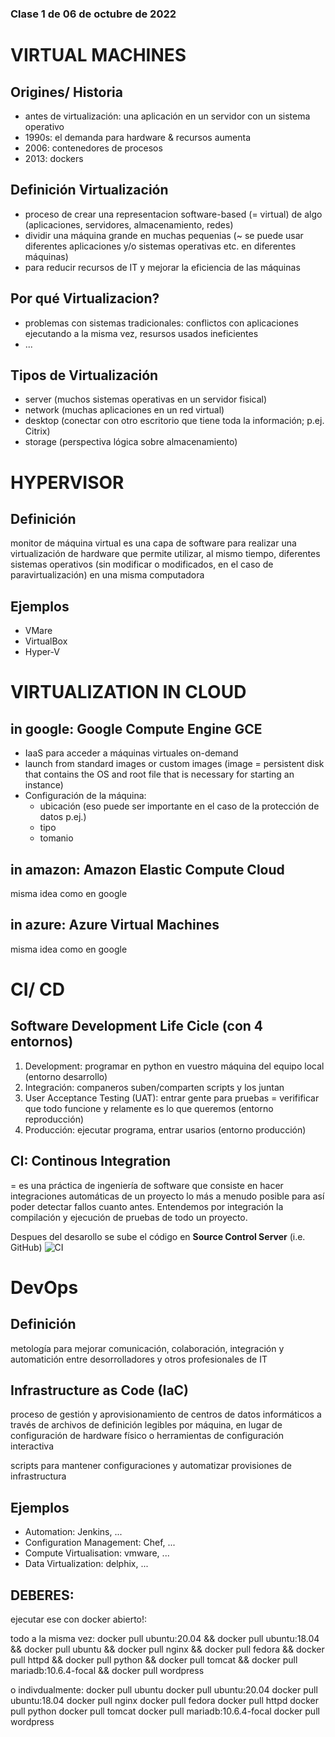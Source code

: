 ### Clase 1 de 06 de octubre de 2022

# VIRTUAL MACHINES
## Origines/ Historia
- antes de virtualización: una aplicación en un servidor con un sistema operativo
- 1990s: el demanda para hardware & recursos aumenta
- 2006: contenedores de procesos
- 2013: dockers

## Definición Virtualización
- proceso de crear una representacion software-based (= virtual) de algo (aplicaciones, servidores, almacenamiento, redes) 
- dividir una máquina grande en muchas pequenias (~ se puede usar diferentes aplicaciones y/o sistemas operativas etc. en diferentes máquinas)
- para reducir recursos de IT y mejorar la eficiencia de las máquinas

## Por qué Virtualizacion?
- problemas con sistemas tradicionales: conflictos con aplicaciones ejecutando a la misma vez, resursos usados ineficientes
- ...

## Tipos de Virtualización
- server  (muchos sistemas operativas en un servidor fisical)
- network (muchas aplicaciones en un red virtual)
- desktop (conectar con otro escritorio que tiene toda la información; p.ej. Citrix)
- storage (perspectiva lógica sobre almacenamiento)


# HYPERVISOR
## Definición
monitor de máquina virtual es una capa de software para realizar una virtualización de hardware que permite utilizar, al mismo tiempo, diferentes sistemas operativos (sin modificar o modificados, en el caso de paravirtualización) en una misma computadora
## Ejemplos
- VMare
- VirtualBox
- Hyper-V


# VIRTUALIZATION IN CLOUD
## in google: Google Compute Engine GCE
- IaaS para acceder a máquinas virtuales on-demand
- launch from standard images or custom images (image = persistent disk that contains the OS and root file that is necessary for starting an instance)
- Configuración de la máquina:
    - ubicación (eso puede ser importante en el caso de la protección de datos p.ej.)
    - tipo
    - tomanio

## in amazon: Amazon Elastic Compute Cloud
misma idea como en google

## in azure: Azure Virtual Machines
misma idea como en google


# CI/ CD
## Software Development Life Cicle (con 4 entornos)
1. Development: programar en python en vuestro máquina del equipo local (entorno desarrollo)
2. Integración: companeros suben/comparten scripts y los juntan
3. User Acceptance Testing (UAT): entrar gente para pruebas = verifificar que todo funcione y relamente es lo que queremos (entorno reproducción)
4. Producción: ejecutar programa, entrar usarios (entorno producción)

## CI: Continous Integration
= es una práctica de ingeniería de software que consiste en hacer integraciones automáticas de un proyecto lo más a menudo posible para así poder detectar fallos cuanto antes. Entendemos por integración la compilación y ejecución de pruebas de todo un proyecto.

Despues del desarollo se sube el código en **Source Control Server** (i.e. GitHub)
![CI](https://pepgotesting.com/wp-content/uploads/2015/02/CI.png)


# DevOps
## Definición
metología para mejorar comunicación, colaboración, integración y automatición entre desorrolladores y otros profesionales de IT

## Infrastructure as Code (IaC) 
proceso de gestión y aprovisionamiento de centros de datos informáticos a través de archivos de definición legibles por máquina, en lugar de configuración de hardware físico o herramientas de configuración interactiva

scripts para mantener configuraciones y automatizar provisiones de infrastructura 

## Ejemplos
- Automation: Jenkins, ...
- Configuration Management: Chef, ...
- Compute Virtualisation: vmware, ...
- Data Virtualization: delphix, ...


## DEBERES:
ejecutar ese con docker abierto!:

todo a la misma vez:
docker pull ubuntu:20.04 && docker pull ubuntu:18.04 && docker pull ubuntu && docker pull nginx && docker pull fedora && docker pull httpd && docker pull python && docker pull tomcat &&  docker pull mariadb:10.6.4-focal && docker pull wordpress

o indivdualmente:
docker pull ubuntu 
docker pull ubuntu:20.04
docker pull ubuntu:18.04
docker pull nginx
docker pull fedora
docker pull httpd
docker pull python
docker pull tomcat
docker pull mariadb:10.6.4-focal
docker pull wordpress

